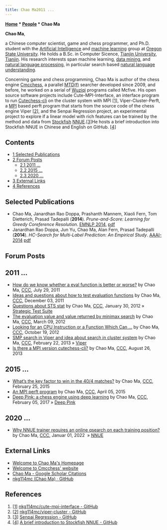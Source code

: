 ```yaml
---
title: Chao Ma2011 ...
---
```

**[Home](Home "Home") * [People](People "People") * Chao Ma**

**Chao Ma**,

a Chinese computer scientist, game and chess programmer, and Ph.D. student with the [Artificial Intelligence](Artificial_Intelligence "Artificial Intelligence") and [machine learning](https://en.wikipedia.org/wiki/Machine_learning) group at [Oregon State University](https://en.wikipedia.org/wiki/Oregon_State_University). He holds a B.Sc. in Computer Sicence, [Tianjin University](https://en.wikipedia.org/wiki/Tianjin_University), [Tianjin](https://en.wikipedia.org/wiki/Tianjin). His research interests span machine learning, [data mining](https://en.wikipedia.org/wiki/Data_mining), and [natural language processing](https://en.wikipedia.org/wiki/Natural_language_processing), in particular search based [natural language understanding](https://en.wikipedia.org/wiki/Natural-language_understanding).

Concerning game and chess programming, Chao Ma is author of the chess engine [Cmcchess](Cmcchess "Cmcchess"), a parallel [MTD(f)](</MTD(f)> "MTD(f)") searcher developed since 2009, and before, he worked on a serial of [Wuziqi](https://en.wikipedia.org/wiki/Wuziqi) programs called Mcfive. His open source software projects include Cute-MPI-Interface, an interface program to run [Cutechess-cli](Cutechess-cli "Cutechess-cli") on the cluster system with MPI <a id="cite-note-1" href="#cite-ref-1">[1]</a>, Viper-Cluster-Perft, a [MPI](https://en.wikipedia.org/wiki/Message_Passing_Interface) based perft program that starts from the source code of the chess engine Viper <a id="cite-note-2" href="#cite-ref-2">[2]</a>, and the Senpai Regression project, an experimental project to explore if a linear model with rich features can be trained by the method and data from [Stockfish](Stockfish "Stockfish") [NNUE](NNUE "NNUE").<a id="cite-note-3" href="#cite-ref-3">[3]</a>He hosts a brief introduction into Stockfish NNUE in Chinese and English on GitHub. <a id="cite-note-4" href="#cite-ref-4">[4]</a>

## Contents

- [1 Selected Publications](#selected-publications)
- [2 Forum Posts](#forum-posts)
  - [2.1 2011 ...](#2011-...)
  - [2.2 2015 ...](#2015-...)
  - [2.3 2020 ...](#2020-...)
- [3 External Links](#external-links)
- [4 References](#references)

## Selected Publications

- Chao Ma, Janardhan Rao Doppa, Prashanth Mannem, Xiaoli Fern, Tom Dietterich, Prasad Tadepalli (**2014**). *Prune-and-Score: Learning for Greedy Coreference Resolution*. [EMNLP 2014](https://emnlp2014.org/), [pdf](https://web.archive.org/web/20180713203006/https://www.eecs.wsu.edu/~jana/pubs/EMNLP2014-coreference.pdf)
- Janardhan Rao Doppa, Jun Yu, Chao Ma, Alan Fern, Prasad Tadepalli (**2014**). *HC-Search for Multi-Label Prediction: An Empirical Study*. [AAAI-2014](https://aaai.org/conference/aaai/aaai14/) [pdf](http://web.engr.oregonstate.edu/~tadepall/papers/aaai2014-MLS.pdf)

## Forum Posts

## 2011 ...

- [How do we know whether a eval function is better or worse?](https://www.talkchess.com/forum3/viewtopic.php?t=39900) by Chao Ma, [CCC](CCC "CCC"), July 29, 2011
- [Ideas and questions about how to test evaluation functions](https://www.talkchess.com/forum3/viewtopic.php?t=41310) by Chao Ma, [CCC](CCC "CCC"), December 03, 2011
- [Questions about STS stat](https://www.talkchess.com/forum3/viewtopic.php?t=42228) by Chao Ma, [CCC](CCC "CCC"), January 30, 2012 » [Strategic Test Suite](Strategic_Test_Suite "Strategic Test Suite")
- [The evaluation value and value returned by minimax search](https://www.talkchess.com/forum3/viewtopic.php?t=42806) by Chao Ma, [CCC](CCC "CCC"), March 09, 2012
- [Looking for an CPU Instruction or a Function Which Can ...](https://www.talkchess.com/forum3/viewtopic.php?t=45646) by Chao Ma, [CCC](CCC "CCC"), October 19, 2012
- [SMP search in Viper and idea about search in cluster system](https://www.talkchess.com/forum3/viewtopic.php?t=47298) by Chao Ma, [CCC](CCC "CCC"), February 22, 2013 » [Viper](Viper "Viper")
- [Is there a MPI version cutechess-cli?](https://www.talkchess.com/forum3/viewtopic.php?t=49116) by Chao Ma, [CCC](CCC "CCC"), August 26, 2013

## 2015 ...

- [What’s the key factor to win in the 40/4 matches?](https://www.talkchess.com/forum3/viewtopic.php?t=55461) by Chao Ma, [CCC](CCC "CCC"), February 25, 2015
- [An MPI perft program](https://www.talkchess.com/forum3/viewtopic.php?t=55896) by Chao Ma, [CCC](CCC "CCC"), April 05, 2015
- [Deep Pink: a chess engine using deep learning](https://www.talkchess.com/forum3/viewtopic.php?t=63063) by Chao Ma, [CCC](CCC "CCC"), February 05, 2017 » [Deep Pink](Deep_Pink "Deep Pink")

## 2020 ...

- [Why NNUE trainer requires an online qsearch on each training position?](https://talkchess.com/forum3/viewtopic.php?f=7&t=79020) by Chao Ma, [CCC](CCC "CCC"), Januar 01, 2022  » [NNUE](NNUE "NNUE")

## External Links

- [Welcome to Chao Ma's Homepage](http://nkg114mc.com/)
- [Welcome to Cmcchess' website](http://cmcchess.net/)
- [Chao Ma - Google Scholar Citations](https://scholar.google.com/citations?user=XZ9_DvcAAAAJ&hl=en)
- [nkg114mc (Chao Ma) · GitHub](https://github.com/nkg114mc)

## References

1. <a id="cite-ref-1" href="#cite-note-1">[1]</a> [nkg114mc/cute-mpi-interface - GitHub](https://github.com/nkg114mc/cute-mpi-interface)
1. <a id="cite-ref-2" href="#cite-note-2">[2]</a> [nkg114mc/viper-cluster - GitHub](https://github.com/nkg114mc/viper-cluster)
1. <a id="cite-ref-3" href="#cite-note-3">[3]</a> [Senpai Regression - GitHub](https://github.com/nkg114mc/senpai2_regression)
1. <a id="cite-ref-4" href="#cite-note-4">[4]</a> [A brief introduction to Stockfish NNUE - GitHub](https://github.com/nkg114mc/sfnnue-intro)

